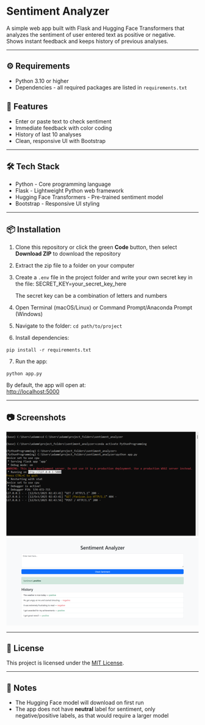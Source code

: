 # Sentiment Analyzer

A simple web app built with Flask and Hugging Face Transformers that analyzes the sentiment of user entered text as positive or negative.  
Shows instant feedback and keeps history of previous analyses.

---

## ⚙️ Requirements
- Python 3.10 or higher
- Dependencies - all required packages are listed in `requirements.txt`


## 🚀 Features
- Enter or paste text to check sentiment
- Immediate feedback with color coding
- History of last 10 analyses
- Clean, responsive UI with Bootstrap

---

## 🛠️ Tech Stack
- Python - Core programming language
- Flask - Lightweight Python web framework
- Hugging Face Transformers - Pre-trained sentiment model
- Bootstrap - Responsive UI styling

---

## 📦 Installation

1. Clone this repository or click the green **Code** button, then select **Download ZIP** to download the repository

2. Extract the zip file to a folder on your computer

3. Create a `.env` file in the project folder and write your own secret key in the file:
SECRET_KEY=your_secret_key_here

    The secret key can be a combination of letters and numbers

4. Open Terminal (macOS/Linux) or Command Prompt/Anaconda Prompt (Windows)

5. Navigate to the folder:
`cd path/to/project`

6. Install dependencies: 

`pip install -r requirements.txt`

7. Run the app:

`python app.py`


By default, the app will open at:  
[http://localhost:5000](http://localhost:5000)

---

## 📷 Screenshots
![Run app](images/run_app.png)
![Web app browser window](images/web_app.png)


---

## 📄 License

This project is licensed under the [MIT License](/LICENSE).


---

## 📌 Notes
- The Hugging Face model will download on first run
- The app does not have **neutral** label for sentiment, only negative/positive labels, as that would require a larger model
